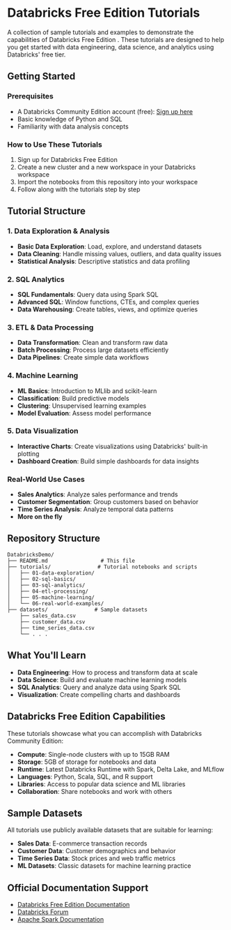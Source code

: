 # Databricks Free Edition Tutorials

A collection of sample tutorials and examples to demonstrate the capabilities of Databricks Free Edition . These tutorials are designed to help you get started with data engineering, data science, and analytics using Databricks' free tier.

## Getting Started

### Prerequisites
- A Databricks Community Edition account (free): [Sign up here]( https://www.databricks.com/learn/free-edition )
- Basic knowledge of Python and SQL
- Familiarity with data analysis concepts

### How to Use These Tutorials
1. Sign up for Databricks Free Edition
2. Create a new cluster and a new workspace in your Databricks workspace
3. Import the notebooks from this repository into your workspace
4. Follow along with the tutorials step by step

## Tutorial Structure

### 1. Data Exploration & Analysis
- **Basic Data Exploration**: Load, explore, and understand datasets
- **Data Cleaning**: Handle missing values, outliers, and data quality issues
- **Statistical Analysis**: Descriptive statistics and data profiling

### 2. SQL Analytics
- **SQL Fundamentals**: Query data using Spark SQL
- **Advanced SQL**: Window functions, CTEs, and complex queries
- **Data Warehousing**: Create tables, views, and optimize queries

### 3. ETL & Data Processing
- **Data Transformation**: Clean and transform raw data
- **Batch Processing**: Process large datasets efficiently
- **Data Pipelines**: Create simple data workflows

### 4. Machine Learning
- **ML Basics**: Introduction to MLlib and scikit-learn
- **Classification**: Build predictive models
- **Clustering**: Unsupervised learning examples
- **Model Evaluation**: Assess model performance

### 5. Data Visualization
- **Interactive Charts**: Create visualizations using Databricks' built-in plotting
- **Dashboard Creation**: Build simple dashboards for data insights
 
### Real-World Use Cases
- **Sales Analytics**: Analyze sales performance and trends
- **Customer Segmentation**: Group customers based on behavior
- **Time Series Analysis**: Analyze temporal data patterns
- **More on the fly**

## Repository Structure

```
DatabricksDemo/
├── README.md                 # This file
├── tutorials/               # Tutorial notebooks and scripts
│   ├── 01-data-exploration/
│   ├── 02-sql-basics/
│   ├── 03-sql-analytics/
│   ├── 04-etl-processing/
│   ├── 05-machine-learning/
│   └── 06-real-world-examples/
├── datasets/               # Sample datasets
    ├── sales_data.csv
    ├── customer_data.csv
    ├── time_series_data.csv
    └── . . .
```

## What You'll Learn

- **Data Engineering**: How to process and transform data at scale
- **Data Science**: Build and evaluate machine learning models
- **SQL Analytics**: Query and analyze data using Spark SQL
- **Visualization**: Create compelling charts and dashboards


##  Databricks Free Edition Capabilities

These tutorials showcase what you can accomplish with Databricks Community Edition:

- **Compute**: Single-node clusters with up to 15GB RAM
- **Storage**: 5GB of storage for notebooks and data
- **Runtime**: Latest Databricks Runtime with Spark, Delta Lake, and MLflow
- **Languages**: Python, Scala, SQL, and R support
- **Libraries**: Access to popular data science and ML libraries
- **Collaboration**: Share notebooks and work with others

##  Sample Datasets

All tutorials use publicly available datasets that are suitable for learning:

- **Sales Data**: E-commerce transaction records
- **Customer Data**: Customer demographics and behavior
- **Time Series Data**: Stock prices and web traffic metrics
- **ML Datasets**: Classic datasets for machine learning practice



## Official Documentation Support

- [Databricks Free Edition Documentation](https://docs.databricks.com/getting-started/community-edition.html)
- [Databricks Forum](https://community.databricks.com/)
- [Apache Spark Documentation](https://spark.apache.org/docs/latest/)
